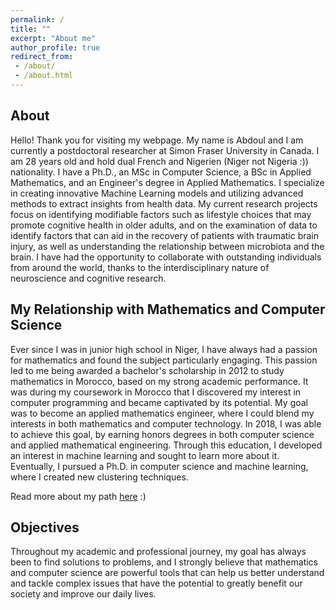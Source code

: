 ```yaml
---
permalink: /
title: ""
excerpt: "About me"
author_profile: true
redirect_from:
 - /about/
 - /about.html
---
```


About
------
Hello! Thank you for visiting my webpage. My name is Abdoul and I am currently a postdoctoral researcher at Simon Fraser University in Canada. I am 28 years old and hold dual French and Nigerien (Niger not Nigeria :)) nationality. I have a Ph.D., an MSc in Computer Science, a BSc in Applied Mathematics, and an Engineer's degree in Applied Mathematics. I specialize in creating innovative Machine Learning models and utilizing advanced methods to extract insights from health data. My current research projects focus on identifying modifiable factors such as lifestyle choices that may promote cognitive health in older adults, and on the examination of data to identify factors that can aid in the recovery of patients with traumatic brain injury, as well as understanding the relationship between microbiota and the brain. I have had the opportunity to collaborate with outstanding individuals from around the world, thanks to the interdisciplinary nature of neuroscience and cognitive research.

My Relationship with Mathematics and Computer Science
------
Ever since I was in junior high school in Niger, I have always had a passion for mathematics and found the subject particularly engaging. This passion led to me being awarded a bachelor's scholarship in 2012 to study mathematics in Morocco, based on my strong academic performance. It was during my coursework in Morocco that I discovered my interest in computer programming and became captivated by its potential. My goal was to become an applied mathematics engineer, where I could blend my interests in both mathematics and computer technology. In 2018, I was able to achieve this goal, by earning honors degrees in both computer science and applied mathematical engineering. Through this education, I developed an interest in machine learning and sought to learn more about it. Eventually, I pursued a Ph.D. in computer science and machine learning, where I created new clustering techniques.

Read more about my path [here](https://abdjiber.github.io/posts/2021/09/path-to-my-phd-in-france) :)

Objectives
-------
Throughout my academic and professional journey, my goal has always been to find solutions to problems, and I strongly believe that mathematics and computer science are powerful tools that can help us better understand and tackle complex issues that have the potential to greatly benefit our society and improve our daily lives.
